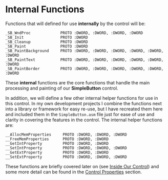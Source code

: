 # Internal Functions

Functions that will defined for use **internally** by the control will be:

```x86asm
_SB_WndProc             PROTO :DWORD, :DWORD, :DWORD, :DWORD
_SB_Init                PROTO :DWORD
_SB_Cleanup             PROTO :DWORD
_SB_Paint               PROTO :DWORD
_SB_PaintBackground     PROTO :DWORD, :DWORD, :DWORD, :DWORD, :DWORD, :DWORD
_SB_PaintText           PROTO :DWORD, :DWORD, :DWORD, :DWORD, :DWORD, :DWORD
_SB_PaintBorder         PROTO :DWORD, :DWORD, :DWORD, :DWORD, :DWORD, :DWORD
```

These **internal** functions are the core functions that handle the main processing and painting of our **SimpleButton** control. 

In addition, we will define a few other internal helper functions for use in this control. In my own development projects I combine the functions next into a library or framework for easy re-use, but I have recreated them here and included them in the `SimpleButton.asm` file just for ease of use and clarity in covering the features in the control. The internal helper functions are:

```x86asm
__AllocMemProperties     PROTO :DWORD, :DWORD, :DWORD
__FreeMemProperties      PROTO :DWORD, :DWORD
__GetIntProperty         PROTO :DWORD, :DWORD
__SetIntProperty         PROTO :DWORD, :DWORD, :DWORD
__GetExtProperty         PROTO :DWORD, :DWORD
__SetExtProperty         PROTO :DWORD, :DWORD, :DWORD
```

These functions are briefly covered later on \(see [Inside Our Control](//inside-our-control.md)\) and some more detail can be found in the [Control Properties](/control-properties.md) section.




